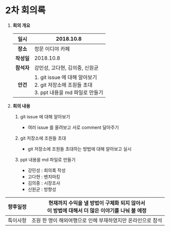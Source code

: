 # 2차 회의록

1. **회의 개요**

   |    일시    | 2018.10.8                                                    |
   | :--------: | ------------------------------------------------------------ |
   |  **장소**  | 정문 이디야 카페                                             |
   | **작성일** | 2018.10.8                                                    |
   | **참석자** | 강민성, 고다현, 김의중, 신원균                               |
   |  **안건**  | 1. git issue 에 대해 알아보기 <br>2. git 저장소에 조원들 초대 <br>3. ppt 내용을 md 파일로 만들기 |

2. **회의 내용**

   1. git issue 에 대해 알아보기

      * 여러 issue 를 올려보고 서로 comment 달아주기

   2. git 저장소에 조원들 초대

      * git 저장소에 조원들 초대하는 방법에 대해 알아보고 실시

   3. ppt 내용을 md 파일로 만들기
      * 강민성 : 회의록 작성
      * 고다현 : 벤치마킹
      * 김의중 : 시장조사
      * 신원균 : 방향성



| 향후일정 | 현재까지 수익을 낼 방법이 구체화 되지 않아서<br> 이 방법에 대해서 더 많은 이야기를 나눠 볼 에정 |
| :------: | ------------------------------------------------------------ |
| 특이사항 | 조원 한 명이 해외여행으로 인헤 부재하였지만 온라인으로 참석  |